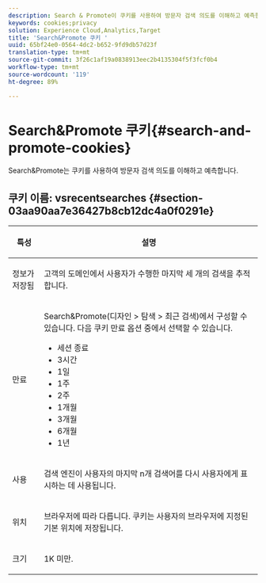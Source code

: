```yaml
---
description: Search & Promote이 쿠키를 사용하여 방문자 검색 의도를 이해하고 예측한 방법을 알아봅니다.
keywords: cookies;privacy
solution: Experience Cloud,Analytics,Target
title: 'Search&Promote 쿠키 '
uuid: 65bf24e0-0564-4dc2-b652-9fd9db57d23f
translation-type: tm+mt
source-git-commit: 3f26c1af19a0838913eec2b4135304f5f3fcf0b4
workflow-type: tm+mt
source-wordcount: '119'
ht-degree: 89%

---
```



# Search&amp;Promote 쿠키{#search-and-promote-cookies}

Search&amp;Promote는 쿠키를 사용하여 방문자 검색 의도를 이해하고 예측합니다.

## 쿠키 이름: vsrecentsearches {#section-03aa90aa7e36427b8cb12dc4a0f0291e}

<table id="table_34AA90F2FFB84500A77D8F4C5008D453"> 
 <thead> 
  <tr> 
   <th colname="col1" class="entry"> <p>특성 </p> </th> 
   <th colname="col2" class="entry"> <p>설명 </p> </th> 
  </tr> 
 </thead>
 <tbody> 
  <tr> 
   <td colname="col1"> <p>정보가 저장됨 </p> </td> 
   <td colname="col2"> <p> 고객의 도메인에서 사용자가 수행한 마지막 세 개의 검색을 추적합니다. </p> </td> 
  </tr> 
  <tr> 
   <td colname="col1"> <p> 만료 </p> </td> 
   <td colname="col2"> <p>Search&amp;Promote(<span class="uicontrol">디자인</span> &gt; <span class="uicontrol">탐색</span> &gt; <span class="uicontrol">최근 검색</span>)에서 구성할 수 있습니다. 다음 쿠키 만료 옵션 중에서 선택할 수 있습니다. </p> <p> 
     <ul id="ul_28F564A6337D497699D5247F755981B8"> 
      <li id="li_6478BB5AF82341F787F92D03E277DBBB">세션 종료 </li> 
      <li id="li_AF88B165365D4A63A82CB6ADD4542D66"> 3시간 </li> 
      <li id="li_339475FBAB2248348B54073A2386819D">1일 </li> 
      <li id="li_F30E6EF7A7FF467DB995D86AD0DF623B">1주 </li> 
      <li id="li_77E18CF7EF8E4B24BAC5440D2B87844B">2주 </li> 
      <li id="li_E8A5FF4C97F64BB087422B16AD1F61DB">1개월 </li> 
      <li id="li_C170092F7E5649FE876925B58E6C8580">3개월 </li> 
      <li id="li_08BD465A900A48BDA1283263047A33FD">6개월 </li> 
      <li id="li_85FEDE0283F7426B9AF49C72B5089257">1년 </li> 
     </ul> </p> </td> 
  </tr> 
  <tr> 
   <td colname="col1"> <p> 사용 </p> </td> 
   <td colname="col2"> <p>검색 엔진이 사용자의 마지막 n개 검색어를 다시 사용자에게 표시하는 데 사용됩니다. </p> </td> 
  </tr> 
  <tr> 
   <td colname="col1"> <p> 위치 </p> </td> 
   <td colname="col2"> <p>브라우저에 따라 다릅니다. 쿠키는 사용자의 브라우저에 지정된 기본 위치에 저장됩니다. </p> </td> 
  </tr> 
  <tr> 
   <td colname="col1"> <p> 크기 </p> </td> 
   <td colname="col2"> <p>1K 미만. </p> </td> 
  </tr> 
 </tbody> 
</table>

